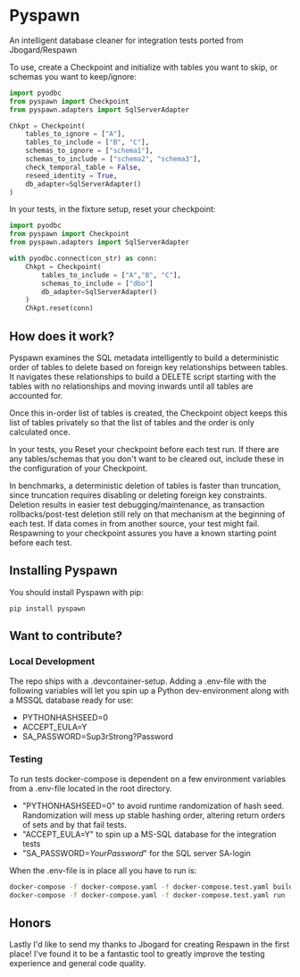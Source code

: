 # **Pyspawn** #

<p> An intelligent database cleaner for integration tests ported from Jbogard/Respawn

To use, create a Checkpoint and initialize with tables you want to skip, or schemas you want to keep/ignore:

```Python
import pyodbc
from pyspawn import Checkpoint
from pyspawn.adapters import SqlServerAdapter

Chkpt = Checkpoint(
    tables_to_ignore = ["A"],
    tables_to_include = ["B", "C"],
    schemas_to_ignore = ["schema1"],
    schemas_to_include = ["schema2", "schema3"],
    check_temporal_table = False,
    reseed_identity = True,
    db_adapter=SqlServerAdapter()
)
```

In your tests, in the fixture setup, reset your checkpoint:
```Python
import pyodbc
from pyspawn import Checkpoint
from pyspawn.adapters import SqlServerAdapter

with pyodbc.connect(con_str) as conn:
    Chkpt = Checkpoint(
        tables_to_include = ["A","B", "C"],
        schemas_to_include = ["dbo"]
        db_adapter=SqlServerAdapter()
    )
    Chkpt.reset(conn)
```

## **How does it work?** ##

Pyspawn examines the SQL metadata intelligently to build a deterministic order of tables to delete based on foreign key relationships between tables. It navigates these relationships to build a DELETE script starting with the tables with no relationships and moving inwards until all tables are accounted for.

Once this in-order list of tables is created, the Checkpoint object keeps this list of tables privately so that the list of tables and the order is only calculated once.

In your tests, you Reset your checkpoint before each test run. If there are any tables/schemas that you don't want to be cleared out, include these in the configuration of your Checkpoint.

In benchmarks, a deterministic deletion of tables is faster than truncation, since truncation requires disabling or deleting foreign key constraints. Deletion results in easier test debugging/maintenance, as transaction rollbacks/post-test deletion still rely on that mechanism at the beginning of each test. If data comes in from another source, your test might fail. Respawning to your checkpoint assures you have a known starting point before each test.

## **Installing Pyspawn** ##

You should install Pyspawn with pip:

```
pip install pyspawn 
```


## **Want to contribute?** ##

### **Local Development** ###

The repo ships with a .devcontainer-setup. Adding a .env-file with the following variables will let you spin up a Python dev-environment along with a MSSQL database ready for use:
- PYTHONHASHSEED=0
- ACCEPT_EULA=Y
- SA_PASSWORD=Sup3rStrong?Password

### **Testing** ###

To run tests docker-compose is dependent on a few environment variables from a .env-file located in the root directory.
- "PYTHONHASHSEED=0" to avoid runtime randomization of hash seed. Randomization will mess up stable hashing order, altering return orders of sets and by that fail tests.
- "ACCEPT_EULA=Y" to spin up a MS-SQL database for the integration tests
- "SA_PASSWORD=*YourPassword*" for the SQL server SA-login

When the .env-file is in place all you have to run is:
```bash
docker-compose -f docker-compose.yaml -f docker-compose.test.yaml build
docker-compose -f docker-compose.yaml -f docker-compose.test.yaml run --rm testsuite
```

## **Honors** ##

Lastly I'd like to send my thanks to Jbogard for creating Respawn in the first place! I've found it to be a fantastic tool to greatly improve the testing experience and general code quality. 
